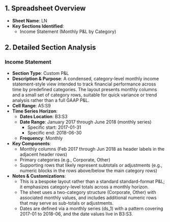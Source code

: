 ## 1. Spreadsheet Overview
- **Sheet Name**: LN
- **Key Sections Identified**:
  - Income Statement (Monthly P&L by Category)

## 2. Detailed Section Analysis

### Income Statement
- **Section Type**: Custom P&L
- **Description & Purpose**: A condensed, category-level monthly income statement-style view intended to track financial performance across time by predefined categories. The layout presents monthly columns and a small set of category rows, suitable for quick variance or trend analysis rather than a full GAAP P&L.
- **Cell Range**: A5:S9
- **Time Series Horizon**:
  - **Dates Location**: B3:S3
  - **Date Range**: January 2017 through June 2018 (monthly series)
    - Specific start: 2017-01-31
    - Specific end: 2018-06-30
  - **Frequency**: Monthly
- **Key Components**: 
  - Monthly columns (Feb 2017 through Jun 2018 as header labels in the adjacent header rows)
  - Primary categories (e.g., Corporate, Other)
  - Supporting rows that likely represent subtotals or adjustments (e.g., numeric blocks in the rows above/below the main category rows)
- **Notes & Customizations**: 
  - This is a bespoke layout rather than a standard standard-format P&L; it emphasizes category-level totals across a monthly horizon.
  - The sheet uses a two-category structure (Corporate, Other) with associated monthly values, and includes additional numeric rows that may serve as sub-totals or adjustments.
  - Dates are defined via a monthly series (ds_1) with a pattern covering 2017-01 to 2018-06, and the date values live in B3:S3.